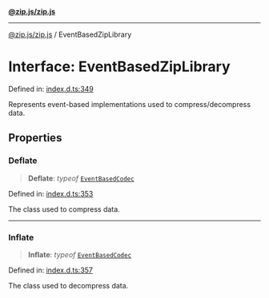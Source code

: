 [**@zip.js/zip.js**](../README.md)

***

[@zip.js/zip.js](../globals.md) / EventBasedZipLibrary

# Interface: EventBasedZipLibrary

Defined in: [index.d.ts:349](https://github.com/gildas-lormeau/zip.js/blob/f5689a69f57baaaa10605a11a4516e7cc749e4a1/index.d.ts#L349)

Represents event-based implementations used to compress/decompress data.

## Properties

### Deflate

> **Deflate**: *typeof* [`EventBasedCodec`](../classes/EventBasedCodec.md)

Defined in: [index.d.ts:353](https://github.com/gildas-lormeau/zip.js/blob/f5689a69f57baaaa10605a11a4516e7cc749e4a1/index.d.ts#L353)

The class used to compress data.

***

### Inflate

> **Inflate**: *typeof* [`EventBasedCodec`](../classes/EventBasedCodec.md)

Defined in: [index.d.ts:357](https://github.com/gildas-lormeau/zip.js/blob/f5689a69f57baaaa10605a11a4516e7cc749e4a1/index.d.ts#L357)

The class used to decompress data.
